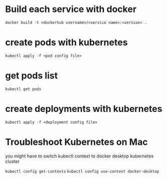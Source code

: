 # Build each service with docker
`docker build -t <dockerhub username>/<service name>:<version> .`

# create pods with kubernetes
`kubectl apply -f <pod config file>`

# get pods list
`kubectl get pods`

# create deployments with kubernetes
`kubectl apply -f <deployment config file>`
# Troubleshoot Kubernetes on Mac

you might have to switch kubectl context to docker desktop kubernetes cluster

`kubectl config get-contexts`
`kubectl config use-context docker-desktop`